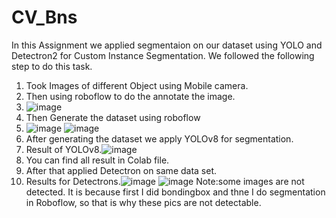 # CV_Bns
In this Assignment we applied segmentaion on our dataset using YOLO and Detectron2 for Custom Instance Segmentation.
We followed the following step to do this task.
1. Took Images of different Object using Mobile camera.
2. Then using roboflow to do the annotate the image.
3. ![image](https://github.com/Usama050/CV_Bns/assets/113973096/0616991e-333a-4513-be7a-01897f38cbf2)
4. Then Generate the dataset using roboflow
5. ![image](https://github.com/Usama050/CV_Bns/assets/113973096/6d2b05e4-76ed-47ba-9d36-bad9e9bbac10)
![image](https://github.com/Usama050/CV_Bns/assets/113973096/11c29da6-8143-4ee6-86bb-e8d0d9124183)
6. After generating the dataset we apply YOLOv8 for segmentation.
7. Result of YOLOv8.![image](https://github.com/Usama050/CV_Bns/assets/113973096/24254c15-1e75-44b2-a405-c03d091f1bdc)
8. You can find all result in Colab file.
9. After that applied Detectron on same data set.
10. Results for Detectrons.![image](https://github.com/Usama050/CV_Bns/assets/113973096/bde48069-b1e0-4a05-a0e1-8877d3b4e2ec)
![image](https://github.com/Usama050/CV_Bns/assets/113973096/23c7d9bd-431a-4424-b176-90b9a7f727d4)
Note:some images are not detected. It is because first I did bondingbox and thne I do segmentation in Roboflow, so that is why these pics are not detectable.


